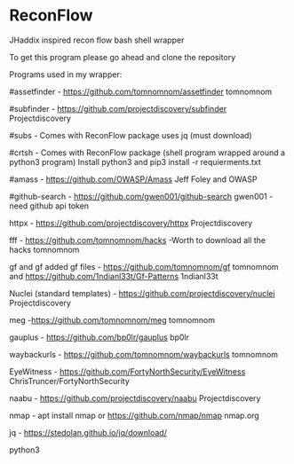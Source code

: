 # ReconFlow
JHaddix inspired recon flow bash shell wrapper 

To get this program please go ahead and clone the repository

Programs used in my wrapper:

#assetfinder - https://github.com/tomnomnom/assetfinder tomnomnom

#subfinder - https://github.com/projectdiscovery/subfinder Projectdiscovery 

#subs - Comes with ReconFlow package uses jq (must download)

#crtsh - Comes with ReconFlow package (shell program wrapped around a python3 program) Install python3 and pip3 install -r requierments.txt

#amass - https://github.com/OWASP/Amass Jeff Foley and OWASP

#github-search - https://github.com/gwen001/github-search gwen001 - need github api token

httpx - https://github.com/projectdiscovery/httpx Projectdiscovery

fff - https://github.com/tomnomnom/hacks -Worth to download all the hacks tomnomnom 

gf and gf added gf files - https://github.com/tomnomnom/gf tomnomnom and https://github.com/1ndianl33t/Gf-Patterns 1ndianl33t

Nuclei (standard templates) - https://github.com/projectdiscovery/nuclei Projectdiscovery

meg -https://github.com/tomnomnom/meg tomnomnom

gauplus - https://github.com/bp0lr/gauplus bp0lr

waybackurls - https://github.com/tomnomnom/waybackurls tomnomnom

EyeWitness - https://github.com/FortyNorthSecurity/EyeWitness ChrisTruncer/FortyNorthSecurity

naabu - https://github.com/projectdiscovery/naabu Projectdiscovery

nmap -  apt install nmap or https://github.com/nmap/nmap nmap.org

jq - https://stedolan.github.io/jq/download/

python3 
